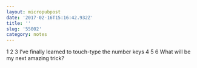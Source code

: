 ```yaml
---
layout: micropubpost
date: '2017-02-16T15:16:42.932Z'
title: ''
slug: '55002'
category: notes
---
```

1 2 3 I’ve finally learned to touch-type the number keys
4 5 6 What will be my next amazing trick?
